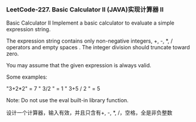 ### LeetCode-227. Basic Calculator II (JAVA)实现计算器 II

Basic Calculator II
Implement a basic calculator to evaluate a simple expression string.

The expression string contains only non-negative integers, +, -, *, / operators and empty spaces . The integer division should truncate toward zero.

You may assume that the given expression is always valid.

Some examples:

"3+2*2" = 7
" 3/2 " = 1
" 3+5 / 2 " = 5

Note: Do not use the eval built-in library function.

设计一个计算器，输入有效，并且只含有+, -, *, /，空格，全是非负整数